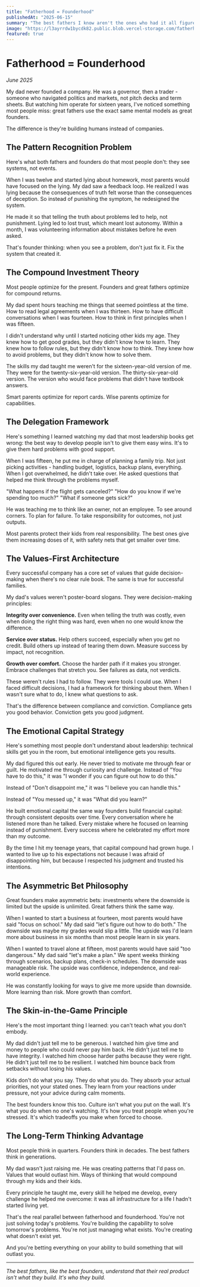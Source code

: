 ```yaml
---
title: "Fatherhood = Founderhood"
publishedAt: "2025-06-15"
summary: "The best fathers I know aren't the ones who had it all figured out. They're the ones who built something from nothing, made hard decisions, and took responsibility for the outcome."
image: "https://l3ayrrdw1bycdk82.public.blob.vercel-storage.com/fatherhoodghibli-Tv9wYj4TQEAa15Lh8EQaOups2sbsyj"
featured: true
---
```


# Fatherhood = Founderhood

*June 2025*

My dad never founded a company. He was a governor, then a trader - someone who navigated politics and markets, not pitch decks and term sheets. But watching him operate for sixteen years, I've noticed something most people miss: great fathers use the exact same mental models as great founders.

The difference is they're building humans instead of companies.

## The Pattern Recognition Problem

Here's what both fathers and founders do that most people don't: they see systems, not events.

When I was twelve and started lying about homework, most parents would have focused on the lying. My dad saw a feedback loop. He realized I was lying because the consequences of truth felt worse than the consequences of deception. So instead of punishing the symptom, he redesigned the system.

He made it so that telling the truth about problems led to help, not punishment. Lying led to lost trust, which meant lost autonomy. Within a month, I was volunteering information about mistakes before he even asked.

That's founder thinking: when you see a problem, don't just fix it. Fix the system that created it.

## The Compound Investment Theory

Most people optimize for the present. Founders and great fathers optimize for compound returns.

My dad spent hours teaching me things that seemed pointless at the time. How to read legal agreements when I was thirteen. How to have difficult conversations when I was fourteen. How to think in first principles when I was fifteen.

I didn't understand why until I started noticing other kids my age. They knew how to get good grades, but they didn't know how to learn. They knew how to follow rules, but they didn't know how to think. They knew how to avoid problems, but they didn't know how to solve them.

The skills my dad taught me weren't for the sixteen-year-old version of me. They were for the twenty-six-year-old version. The thirty-six-year-old version. The version who would face problems that didn't have textbook answers.

Smart parents optimize for report cards. Wise parents optimize for capabilities.

## The Delegation Framework

Here's something I learned watching my dad that most leadership books get wrong: the best way to develop people isn't to give them easy wins. It's to give them hard problems with good support.

When I was fifteen, he put me in charge of planning a family trip. Not just picking activities - handling budget, logistics, backup plans, everything. When I got overwhelmed, he didn't take over. He asked questions that helped me think through the problems myself.

"What happens if the flight gets canceled?"
"How do you know if we're spending too much?"
"What if someone gets sick?"

He was teaching me to think like an owner, not an employee. To see around corners. To plan for failure. To take responsibility for outcomes, not just outputs.

Most parents protect their kids from real responsibility. The best ones give them increasing doses of it, with safety nets that get smaller over time.

## The Values-First Architecture

Every successful company has a core set of values that guide decision-making when there's no clear rule book. The same is true for successful families.

My dad's values weren't poster-board slogans. They were decision-making principles:

**Integrity over convenience.** Even when telling the truth was costly, even when doing the right thing was hard, even when no one would know the difference.

**Service over status.** Help others succeed, especially when you get no credit. Build others up instead of tearing them down. Measure success by impact, not recognition.

**Growth over comfort.** Choose the harder path if it makes you stronger. Embrace challenges that stretch you. See failures as data, not verdicts.

These weren't rules I had to follow. They were tools I could use. When I faced difficult decisions, I had a framework for thinking about them. When I wasn't sure what to do, I knew what questions to ask.

That's the difference between compliance and conviction. Compliance gets you good behavior. Conviction gets you good judgment.

## The Emotional Capital Strategy

Here's something most people don't understand about leadership: technical skills get you in the room, but emotional intelligence gets you results.

My dad figured this out early. He never tried to motivate me through fear or guilt. He motivated me through curiosity and challenge. Instead of "You have to do this," it was "I wonder if you can figure out how to do this."

Instead of "Don't disappoint me," it was "I believe you can handle this."

Instead of "You messed up," it was "What did you learn?"

He built emotional capital the same way founders build financial capital: through consistent deposits over time. Every conversation where he listened more than he talked. Every mistake where he focused on learning instead of punishment. Every success where he celebrated my effort more than my outcome.

By the time I hit my teenage years, that capital compound had grown huge. I wanted to live up to his expectations not because I was afraid of disappointing him, but because I respected his judgment and trusted his intentions.

## The Asymmetric Bet Philosophy

Great founders make asymmetric bets: investments where the downside is limited but the upside is unlimited. Great fathers think the same way.

When I wanted to start a business at fourteen, most parents would have said "focus on school." My dad said "let's figure out how to do both." The downside was maybe my grades would slip a little. The upside was I'd learn more about business in six months than most people learn in six years.

When I wanted to travel alone at fifteen, most parents would have said "too dangerous." My dad said "let's make a plan." We spent weeks thinking through scenarios, backup plans, check-in schedules. The downside was manageable risk. The upside was confidence, independence, and real-world experience.

He was constantly looking for ways to give me more upside than downside. More learning than risk. More growth than comfort.

## The Skin-in-the-Game Principle

Here's the most important thing I learned: you can't teach what you don't embody.

My dad didn't just tell me to be generous. I watched him give time and money to people who could never pay him back. He didn't just tell me to have integrity. I watched him choose harder paths because they were right. He didn't just tell me to be resilient. I watched him bounce back from setbacks without losing his values.

Kids don't do what you say. They do what you do. They absorb your actual priorities, not your stated ones. They learn from your reactions under pressure, not your advice during calm moments.

The best founders know this too. Culture isn't what you put on the wall. It's what you do when no one's watching. It's how you treat people when you're stressed. It's which tradeoffs you make when forced to choose.

## The Long-Term Thinking Advantage

Most people think in quarters. Founders think in decades. The best fathers think in generations.

My dad wasn't just raising me. He was creating patterns that I'd pass on. Values that would outlast him. Ways of thinking that would compound through my kids and their kids.

Every principle he taught me, every skill he helped me develop, every challenge he helped me overcome: it was all infrastructure for a life I hadn't started living yet.

That's the real parallel between fatherhood and founderhood. You're not just solving today's problems. You're building the capability to solve tomorrow's problems. You're not just managing what exists. You're creating what doesn't exist yet.

And you're betting everything on your ability to build something that will outlast you.

---

*The best fathers, like the best founders, understand that their real product isn't what they build. It's who they build.*